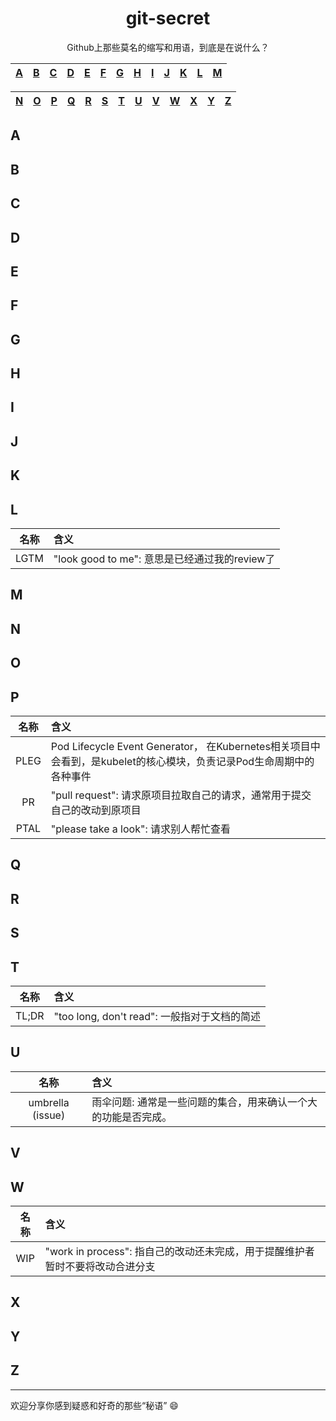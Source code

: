 <h1 align="center">git-secret</h1>

<div align="center">Github上那些莫名的缩写和用语，到底是在说什么？</div>

|[A](#A)|[B](#B)|[C](#C)|[D](#D)|[E](#E)|[F](#F)|[G](#G)|[H](#H)|[I](#I)|[J](#J)|[K](#K)|[L](#L)|[M](#M)|
|---|---|---|---|---|---|---|---|---|---|---|---|---|

|[N](#N)|[O](#O)|[P](#P)|[Q](#Q)|[R](#R)|[S](#S)|[T](#T)|[U](#U)|[V](#V)|[W](#W)|[X](#X)|[Y](#Y)|[Z](#Z)|
|---|---|---|---|---|---|---|---|---|---|---|---|---|

## <a name="A"></a>A

## <a name="B"></a>B

## <a name="C"></a>C

## <a name="D"></a>D

## <a name="E"></a>E

## <a name="F"></a>F

## <a name="G"></a>G

## <a name="H"></a>H

## <a name="I"></a>I

## <a name="J"></a>J

## <a name="K"></a>K

## <a name="L"></a>L

|   名称  |   含义  |
|:---:|:---|
| LGTM | "look good to me": 意思是已经通过我的review了 |

## <a name="M"></a>M

## <a name="N"></a>N

## <a name="O"></a>O

## <a name="P"></a>P

|   名称  |   含义  |
|:---:|:---|
| PLEG | Pod Lifecycle Event Generator， 在Kubernetes相关项目中会看到，是kubelet的核心模块，负责记录Pod生命周期中的各种事件 |
| PR | "pull request": 请求原项目拉取自己的请求，通常用于提交自己的改动到原项目 |
| PTAL | "please take a look": 请求别人帮忙查看 |

## <a name="Q"></a>Q

## <a name="R"></a>R

## <a name="S"></a>S

## <a name="T"></a>T

|   名称  |   含义  |
|:---:|:---|
| TL;DR | "too long, don't read": 一般指对于文档的简述 |

## <a name="U"></a>U

|   名称  |   含义  |
|:---:|:---|
| umbrella (issue) | 雨伞问题: 通常是一些问题的集合，用来确认一个大的功能是否完成。 |

## <a name="V"></a>V

## <a name="W"></a>W

|   名称  |   含义  |
|:---:|:---|
| WIP | "work in process": 指自己的改动还未完成，用于提醒维护者暂时不要将改动合进分支 |

## <a name="X"></a>X

## <a name="Y"></a>Y

## <a name="Z"></a>Z

---

欢迎分享你感到疑惑和好奇的那些“秘语” :smile:
